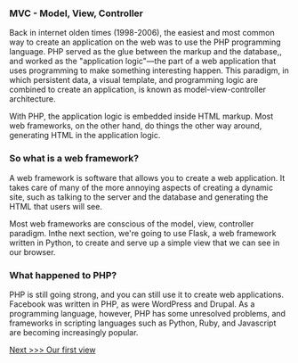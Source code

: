 ### MVC - Model, View, Controller

Back in internet olden times (1998-2006), the easiest and most common way to create an application on the web was to use the PHP programming language. PHP served as the glue between the markup and the database,, and worked as the "application logic"—the part of a web application that uses programming to make something interesting happen. This paradigm, in which persistent data, a visual template, and programming logic are combined to create an application, is known as model-view-controller architecture. 

With PHP, the application logic is embedded inside HTML markup. Most web frameworks, on the other hand, do things the other way around, generating HTML in the application logic. 

### So what is a web framework?

A web framework is software that allows you to create a web application. It takes care of many of the more annoying aspects of creating a dynamic site, such as talking to the server and the database and generating the HTML that users will see.

Most web frameworks are conscious of the model, view, controller paradigm. Inthe next section, we're going to use Flask, a web framework written in Python, to create and serve up a simple view that we can see in our browser. 

### What happened to PHP?

PHP is still going strong, and you can still use it to create web applications. Facebook was written in PHP, as were WordPress and Drupal. As a programming language, however, PHP has some unresolved problems, and frameworks in scripting languages such as Python, Ruby, and Javascript are becoming increasingly popular. 


[Next >>> Our first view](view.md)

